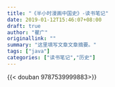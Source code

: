 ```yaml
---
title: "《半小时漫画中国史》-读书笔记"
date: 2019-01-12T15:46:07+08:00
draft: true
author: "瞿广"
originallink: ""
summary: "这里填写文章文章摘要。"
tags: ["java"]
categories: ["读书笔记","历史"]
---
```


{{< douban 9787539999883>}}



